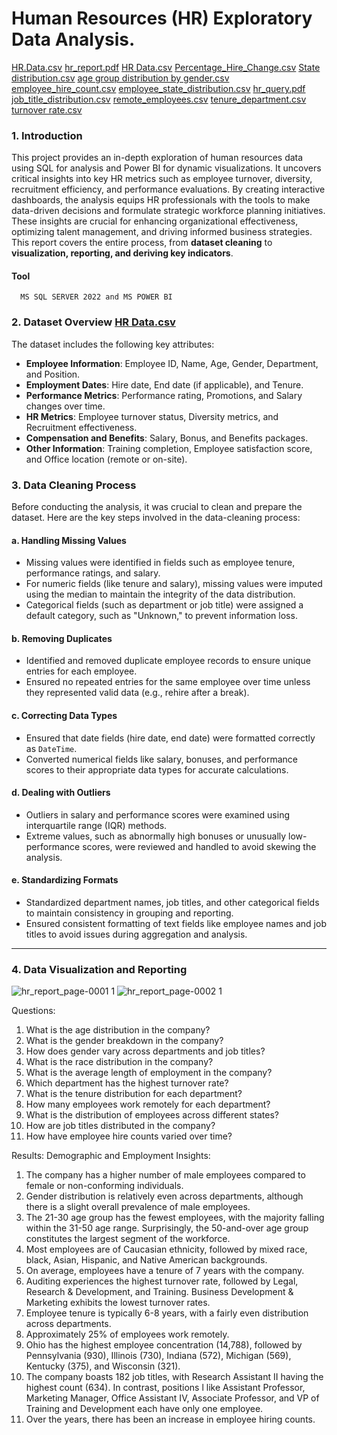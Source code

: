 

# Human Resources (HR) Exploratory Data Analysis.

[HR.Data.csv](https://github.com/user-attachments/files/17042874/HR.Data.csv)
[hr_report.pdf](https://github.com/user-attachments/files/17042873/hr_report.pdf)
[HR Data.csv](https://github.com/user-attachments/files/17042872/HR.Data.csv)
[Percentage_Hire_Change.csv](https://github.com/user-attachments/files/17042871/Percentage_Hire_Change.csv)
[State distribution.csv](https://github.com/user-attachments/files/17042869/State.distribution.csv)
[age group distribution by gender.csv](https://github.com/user-attachments/files/17042868/age.group.distribution.by.gender.csv)
[employee_hire_count.csv](https://github.com/user-attachments/files/17042867/employee_hire_count.csv)
[employee_state_distribution.csv](https://github.com/user-attachments/files/17042866/employee_state_distribution.csv)
[hr_query.pdf](https://github.com/user-attachments/files/17042865/hr_query.pdf)
[job_title_distribution.csv](https://github.com/user-attachments/files/17042864/job_title_distribution.csv)
[remote_employees.csv](https://github.com/user-attachments/files/17042863/remote_employees.csv)
[tenure_department.csv](https://github.com/user-attachments/files/17042862/tenure_department.csv)
[turnover rate.csv](https://github.com/user-attachments/files/17042861/turnover.rate.csv)


### 1. **Introduction**

This project provides an in-depth exploration of human resources data using SQL for analysis and Power BI for dynamic visualizations. It uncovers critical insights into key HR metrics such as employee turnover, diversity, recruitment efficiency, and performance evaluations. By creating interactive dashboards, the analysis equips HR professionals with the tools to make data-driven decisions and formulate strategic workforce planning initiatives. These insights are crucial for enhancing organizational effectiveness, optimizing talent management, and driving informed business strategies. This report covers the entire process, from **dataset cleaning** to **visualization, reporting, and deriving key indicators**.

#### Tool
      MS SQL SERVER 2022 and MS POWER BI

### 2. **Dataset Overview** [HR Data.csv](https://github.com/user-attachments/files/17043154/HR.Data.csv)

The dataset includes the following key attributes:

- **Employee Information**: Employee ID, Name, Age, Gender, Department, and Position.
- **Employment Dates**: Hire date, End date (if applicable), and Tenure.
- **Performance Metrics**: Performance rating, Promotions, and Salary changes over time.
- **HR Metrics**: Employee turnover status, Diversity metrics, and Recruitment effectiveness.
- **Compensation and Benefits**: Salary, Bonus, and Benefits packages.
- **Other Information**: Training completion, Employee satisfaction score, and Office location (remote or on-site).

### 3. **Data Cleaning Process**

Before conducting the analysis, it was crucial to clean and prepare the dataset. Here are the key steps involved in the data-cleaning process:

#### a. **Handling Missing Values**
   - Missing values were identified in fields such as employee tenure, performance ratings, and salary.
   - For numeric fields (like tenure and salary), missing values were imputed using the median to maintain the integrity of the data distribution.
   - Categorical fields (such as department or job title) were assigned a default category, such as "Unknown," to prevent information loss.

#### b. **Removing Duplicates**
   - Identified and removed duplicate employee records to ensure unique entries for each employee.
   - Ensured no repeated entries for the same employee over time unless they represented valid data (e.g., rehire after a break).

#### c. **Correcting Data Types**
   - Ensured that date fields (hire date, end date) were formatted correctly as `DateTime`.
   - Converted numerical fields like salary, bonuses, and performance scores to their appropriate data types for accurate calculations.

#### d. **Dealing with Outliers**
   - Outliers in salary and performance scores were examined using interquartile range (IQR) methods.
   - Extreme values, such as abnormally high bonuses or unusually low-performance scores, were reviewed and handled to avoid skewing the analysis.

#### e. **Standardizing Formats**
   - Standardized department names, job titles, and other categorical fields to maintain consistency in grouping and reporting.
   - Ensured consistent formatting of text fields like employee names and job titles to avoid issues during aggregation and analysis.
---

### 4. **Data Visualization and Reporting** 

![hr_report_page-0001 1](https://github.com/user-attachments/assets/a8f2aeb1-1aab-46a3-bcbd-5e96891562b6)
![hr_report_page-0002 1](https://github.com/user-attachments/assets/a30ae77f-f0db-4df1-a515-7625f5ed9be7)



Questions:
1.  What is the age distribution in the company?
2.  What is the gender breakdown in the company?
3.  How does gender vary across departments and job titles?
4.  What is the race distribution in the company?
5.  What is the average length of employment in the company?
6.  Which department has the highest turnover rate?
7.  What is the tenure distribution for each department?
8.  How many employees work remotely for each department?
9.  What is the distribution of employees across different states?
10. How are job titles distributed in the company?
11. How have employee hire counts varied over time?
    
Results:
Demographic and Employment Insights:

1.  The company has a higher number of male employees compared to female or non-conforming individuals.
2.  Gender distribution is relatively even across departments, although there is a slight overall prevalence of male employees.
3.  The 21-30 age group has the fewest employees, with the majority falling within the 31-50 age range. Surprisingly, the 50-and-over 
    age group constitutes the largest segment of the workforce.
4.  Most employees are of Caucasian ethnicity, followed by mixed race, black, Asian, Hispanic, and Native American backgrounds.
5.  On average, employees have a tenure of 7 years with the company.
6.  Auditing experiences the highest turnover rate, followed by Legal, Research & Development, and Training. Business Development & 
    Marketing exhibits the lowest turnover rates.
7.  Employee tenure is typically 6-8 years, with a fairly even distribution across departments.
8.  Approximately 25% of employees work remotely.
9.  Ohio has the highest employee concentration (14,788), followed by Pennsylvania (930), Illinois (730), Indiana (572), Michigan 
   (569), Kentucky (375), and Wisconsin (321).
10. The company boasts 182 job titles, with Research Assistant II having the highest count (634). In contrast, positions l 
    like Assistant Professor, Marketing Manager, Office Assistant IV, Associate Professor, and VP of Training and Development each 
    have only one employee.
11. Over the years, there has been an increase in employee hiring counts.
